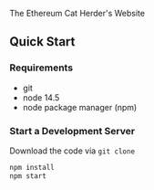 The Ethereum Cat Herder's Website

## Quick Start
### Requirements
- git
- node 14.5
- node package manager (npm)
### Start a Development Server
Download the code via ```git clone```
```bash
npm install
npm start
```

